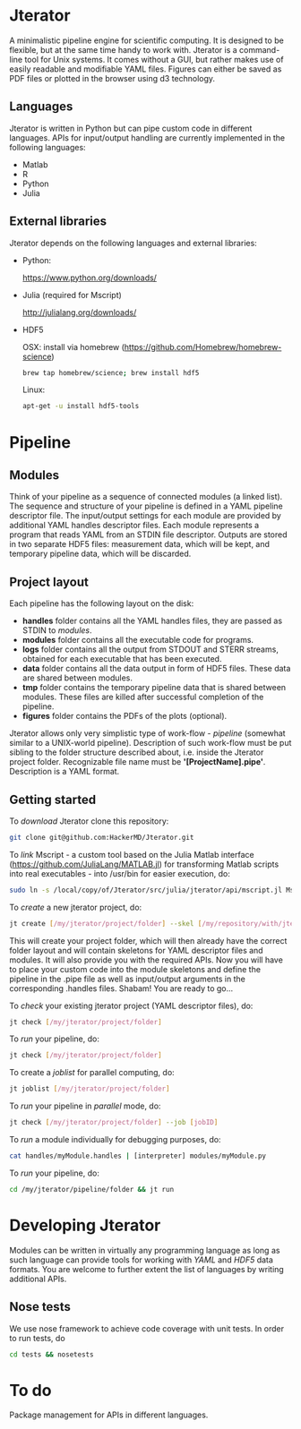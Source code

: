 Jterator
========

A minimalistic pipeline engine for scientific computing. It is designed to be flexible, but at the same time handy to work with. Jterator is a command-line tool for Unix systems. It comes without a GUI, but rather makes use of easily readable and modifiable YAML files. Figures can either be saved as PDF files or plotted in the browser using d3 technology.


Languages
---------

Jterator is written in Python but can pipe custom code in different languages. APIs for input/output handling are currently implemented in the following languages: 
* Matlab
* R
* Python
* Julia


External libraries
------------------

Jterator depends on the following languages and external libraries:

* Python: 
    
    https://www.python.org/downloads/

* Julia (required for Mscript)

    http://julialang.org/downloads/

* HDF5

    OSX:
    install via homebrew (https://github.com/Homebrew/homebrew-science)

    ```bash
    brew tap homebrew/science; brew install hdf5
    ```

    Linux:

    ```bash
    apt-get -u install hdf5-tools
    ```


Pipeline
========


Modules
-------

Think of your pipeline as a sequence of connected modules (a linked list). 
The sequence and structure of your pipeline is defined in a YAML pipeline descriptor file. The input/output settings for each module are provided by additional YAML handles descriptor files. Each module represents a program that reads YAML from an STDIN file descriptor. Outputs are stored in two separate HDF5 files: measurement data, which will be kept, and temporary pipeline data, which will be discarded.


Project layout 
--------------

Each pipeline has the following layout on the disk:

* **handles** folder contains all the YAML handles files, they are passed as STDIN to *modules*.
* **modules** folder contains all the executable code for programs.
* **logs** folder contains all the output from STDOUT and STERR streams, obtained for each executable that has been executed.
* **data** folder contains all the data output in form of HDF5 files. These data are shared between modules. 
* **tmp** folder contains the temporary pipeline data that is shared between modules. These files are killed after successful completion of the pipeline.
* **figures** folder contains the PDFs of the plots (optional).

Jterator allows only very simplistic type of work-flow -  *pipeline* (somewhat similar to a UNIX-world pipeline). Description of such work-flow must be put sibling to the folder structure described about, i.e. inside the Jterator project folder. Recognizable file name must be **'[ProjectName].pipe'**. Description is a YAML format. 


Getting started
---------------

To *download* Jterator clone this repository:

```bash
git clone git@github.com:HackerMD/Jterator.git
```

To *link* Mscript - a custom tool based on the Julia Matlab interface (https://github.com/JuliaLang/MATLAB.jl) for transforming Matlab scripts into real executables - into /usr/bin for easier execution, do:

```bash
sudo ln -s /local/copy/of/Jterator/src/julia/jterator/api/mscript.jl Mscript
```

To *create* a new jterator project, do:

```bash
jt create [/my/jterator/project/folder] --skel [/my/repository/with/jterator/skeleton]
```

This will create your project folder, which will then already have the correct folder layout and will contain skeletons for YAML descriptor files and modules. It will also provide you with the required APIs.
Now you will have to place your custom code into the module skeletons and define the pipeline in the .pipe file as well as input/output arguments in the corresponding .handles files. Shabam! You are ready to go...

To *check* your existing jterator project (YAML descriptor files), do:

```bash
jt check [/my/jterator/project/folder]
```

To *run* your pipeline, do:

```bash
jt check [/my/jterator/project/folder]
```

To create a *joblist* for parallel computing, do:

```bash
jt joblist [/my/jterator/project/folder]
```

To *run* your pipeline in *parallel* mode, do:

```bash
jt check [/my/jterator/project/folder] --job [jobID]
```

To *run* a module individually for debugging purposes, do:

```bash
cat handles/myModule.handles | [interpreter] modules/myModule.py
```

To *run* your pipeline, do:

```bash
cd /my/jterator/pipeline/folder && jt run
```


Developing Jterator
===================

Modules can be written in virtually any programming language as long as such language can provide tools for working with *YAML* and *HDF5* data formats.
You are welcome to further extent the list of languages by writing additional APIs.


Nose tests
----------

We use nose framework to achieve code coverage with unit tests. In order to run tests, do

```bash
cd tests && nosetests
```

To do
=====

Package management for APIs in different languages.
